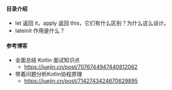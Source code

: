 #### 目录介绍


- let 返回 it，apply 返回 this，它们有什么区别？为什么这么设计。
- lateinit 作用是什么？









#### 参考博客
- 全面总结 Kotlin 面试知识点
    - https://juejin.cn/post/7076744947440812062
- 带着问题分析Kotlin协程原理
    - https://juejin.cn/post/7142743424670629895


